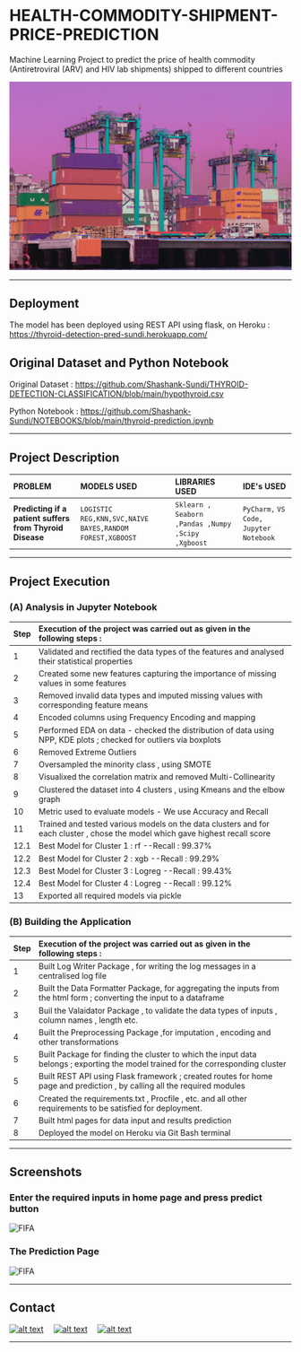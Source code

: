 # HEALTH-COMMODITY-SHIPMENT-PRICE-PREDICTION
Machine Learning Project to predict the price of health commodity (Antiretroviral (ARV) and HIV lab shipments) shipped to different countries 

<img src="static\images\alan-veas-z1oKOZjtvVQ-unsplash.jpg" alt="affair" />
<hr>

## Deployment

The model has been deployed using REST API using flask, on Heroku :  https://thyroid-detection-pred-sundi.herokuapp.com/


## Original Dataset and Python Notebook

Original Dataset : https://github.com/Shashank-Sundi/THYROID-DETECTION-CLASSIFICATION/blob/main/hypothyroid.csv

Python Notebook : https://github.com/Shashank-Sundi/NOTEBOOKS/blob/main/thyroid-prediction.ipynb

<hr>

## Project Description

| PROBLEM | MODELS USED  |LIBRARIES USED   |IDE's USED|
| :-------- | :------- | :------------------------- | :-------|
| **Predicting if a patient suffers from Thyroid Disease**| `LOGISTIC REG,KNN,SVC,NAIVE BAYES,RANDOM FOREST,XGBOOST` | `Sklearn , Seaborn ,Pandas ,Numpy ,Scipy ,Xgboost `|`PyCharm,` `VS Code,` `Jupyter Notebook`|

<hr>

## Project Execution

### (A) **Analysis in Jupyter Notebook**

| **Step**|**Execution of the project was carried out as given in the following steps :** |
| :--------|:-------- | 
|1| Validated and rectified the data types of the features and analysed their statistical properties|
|2| Created some new features capturing the importance of missing values in some features
|3| Removed invalid data types and imputed missing values with corresponding feature means
|4|Encoded columns using Frequency Encoding and mapping
|5|Performed EDA on data - checked the distribution of data using NPP, KDE plots ; checked for outliers via boxplots
|6|Removed Extreme Outliers
|7| Oversampled the minority class , using SMOTE
|8| Visualixed the correlation matrix and removed Multi-Collinearity
|9|Clustered the dataset into 4 clusters , using Kmeans and the elbow graph
|10| Metric used to evaluate models - We use Accuracy and Recall
|11| Trained and tested various models on the data clusters and for each cluster , chose the model which gave highest recall score 
|12.1| Best Model for Cluster 1 : rf --Recall : 99.37%
|12.2|Best Model for Cluster 2 : xgb --Recall : 99.29%
|12.3|Best Model for Cluster 3 : Logreg --Recall : 99.43%
|12.4|Best Model for Cluster 4 : Logreg --Recall : 99.12%
|13| Exported all required models via pickle


### (B) **Building the Application**

| **Step**|**Execution of the project was carried out as given in the following steps :** |
| :--------|:-------- | 
|1| Built Log Writer Package , for writing the log messages in a centralised log file
|2| Built the Data Formatter Package, for aggregating the inputs from the html form ; converting the input to a dataframe
|3| Buil the Valaidator Package , to validate the data types of inputs , column names , length etc.
|4| Built the Preprocessing Package ,for imputation , encoding and other transformations
|5| Built Package for finding the cluster to which the input data belongs ; exporting the model trained for the corresponding cluster
|5| Built REST API using Flask framework ; created routes for home page and prediction , by calling all the required modules 
|6| Created the requirements.txt , Procfile , etc. and all other requirements to be satisfied for deployment.
|7| Built html pages for data input and results prediction
|8| Deployed the model on Heroku via Git Bash terminal

<hr>

## Screenshots

### **Enter the required inputs in home page and press predict button**

<img src="static\images\homethyroid.PNG" alt="FIFA" style="height: 300px; width:700px;"/>

### **The Prediction Page**

<img src="static\images\resultthyroid.PNG" alt="FIFA" style="height: 300px; width:700px;"/>

<hr>
  
## Contact

<a href="https://www.linkedin.com/in/shashank-sundi-4b78561b1"> ![alt text](https://img.shields.io/badge/linkedin-%230077B5.svg?style=for-the-badge&logo=linkedin&logoColor=white)</a>&emsp;
<a href="https://www.instagram.com/shashank_sundi13/">![alt text](https://img.shields.io/badge/Shashank_Sundi-%23E4405F.svg?style=for-the-badge&logo=Instagram&logoColor=white)</a>&emsp;
<a href="mailto:sundi.sn@gmail.com">![alt text](https://img.shields.io/badge/Gmail-D14836?style=for-the-badge&logo=gmail&logoColor=white)</a>

<hr>